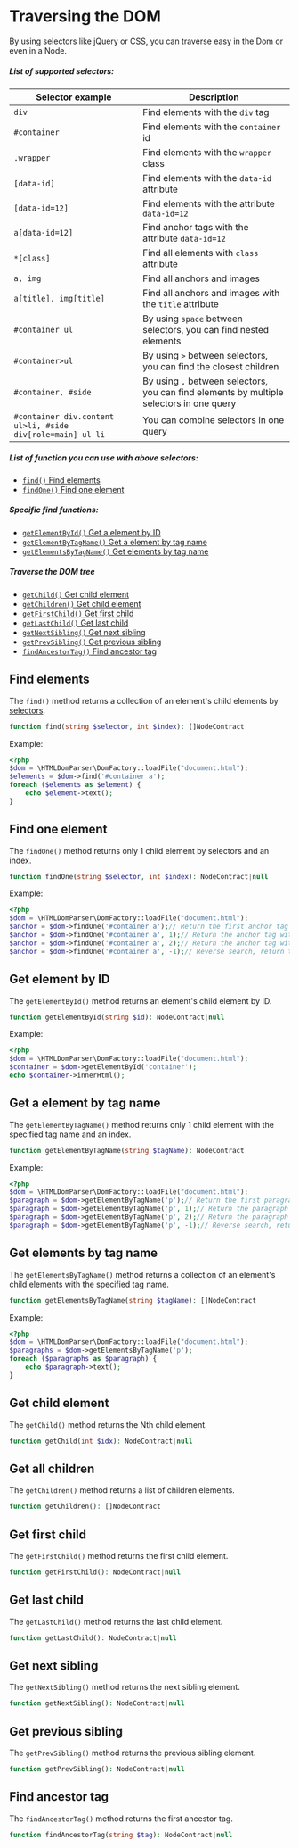 # Traversing the DOM
By using selectors like jQuery or CSS, you can traverse easy in the Dom or even in a Node.

##### List of supported selectors:

| Selector example | Description |
| --- | --- |
| `div` | Find elements with the `div` tag |
| `#container` | Find elements with the `container` id |
| `.wrapper` | Find elements with the `wrapper` class |
| `[data-id]` | Find elements with the `data-id` attribute |
| `[data-id=12]` | Find elements with the attribute `data-id=12` |
| `a[data-id=12]` | Find anchor tags with the attribute `data-id=12` |
| `*[class]` | Find all elements with `class` attribute |
| `a, img` | Find all anchors and images |
| `a[title], img[title]` | Find all anchors and images with the `title` attribute |
| `#container ul` | By using `space` between selectors, you can find nested elements |
| `#container>ul` | By using `>` between selectors, you can find the closest children |
| `#container, #side` | By using `,` between selectors, you can find elements by multiple selectors in one query |
| `#container div.content ul>li, #side div[role=main] ul li` | You can combine selectors in one query |

##### List of function you can use with above selectors:

- [`find()` Find elements](#find-elements)
- [`findOne()` Find one element](#find-one-element)

##### Specific find functions:

- [`getElementById()` Get a element by ID](#get-element-by-id)
- [`getElementByTagName()` Get a element by tag name](#get-a-element-by-tag-name)
- [`getElementsByTagName()` Get elements by tag name](#get-elements-by-tag-name)

##### Traverse the DOM tree

- [`getChild()` Get child element](#get-child-element)
- [`getChildren()` Get child element](#get-all-children)
- [`getFirstChild()` Get first child](#get-first-child)
- [`getLastChild()` Get last child](#get-last-child)
- [`getNextSibling()` Get next sibling](#get-next-sibling)
- [`getPrevSibling()` Get previous sibling](#get-previous-sibling)
- [`findAncestorTag()` Find ancestor tag](#find-ancestor-tag)

## Find elements
The `find()` method returns a collection of an element's child elements by [selectors](#list-of-supported-selectors).

```php
function find(string $selector, int $index): []NodeContract
```

Example:
```php
<?php
$dom = \HTMLDomParser\DomFactory::loadFile("document.html");
$elements = $dom->find('#container a');
foreach ($elements as $element) {
    echo $element->text();
}
```

## Find one element
The `findOne()` method returns only 1 child element by selectors and an index.

```php
function findOne(string $selector, int $index): NodeContract|null
```

Example:
```php
<?php
$dom = \HTMLDomParser\DomFactory::loadFile("document.html");
$anchor = $dom->findOne('#container a');// Return the first anchor tag (with index=0) inside #container
$anchor = $dom->findOne('#container a', 1);// Return the anchor tag with index=1 inside #container
$anchor = $dom->findOne('#container a', 2);// Return the anchor tag with index=2 inside #container
$anchor = $dom->findOne('#container a', -1);// Reverse search, return the last anchor tag inside #container
```

## Get element by ID
The `getElementById()` method returns an element's child element by ID.

```php
function getElementById(string $id): NodeContract|null
```

Example:
```php
<?php
$dom = \HTMLDomParser\DomFactory::loadFile("document.html");
$container = $dom->getElementById('container');
echo $container->innerHtml();
```

## Get a element by tag name
The `getElementByTagName()` method returns only 1 child element with the specified tag name and an index.

```php
function getElementByTagName(string $tagName): NodeContract
```

Example:
```php
<?php
$dom = \HTMLDomParser\DomFactory::loadFile("document.html");
$paragraph = $dom->getElementByTagName('p');// Return the first paragraph (with index=0)
$paragraph = $dom->getElementByTagName('p', 1);// Return the paragraph with index=1
$paragraph = $dom->getElementByTagName('p', 2);// Return the paragraph with index=2
$paragraph = $dom->getElementByTagName('p', -1);// Reverse search, return the last paragraph
```

## Get elements by tag name
The `getElementsByTagName()` method returns a collection of an element's child elements with the specified tag name.

```php
function getElementsByTagName(string $tagName): []NodeContract
```

Example:
```php
<?php
$dom = \HTMLDomParser\DomFactory::loadFile("document.html");
$paragraphs = $dom->getElementsByTagName('p');
foreach ($paragraphs as $paragraph) {
    echo $paragraph->text();
}
```

## Get child element
The `getChild()` method returns the Nth child element.

```php
function getChild(int $idx): NodeContract|null
```

## Get all children
The `getChildren()` method returns a list of children elements.

```php
function getChildren(): []NodeContract
```

## Get first child
The `getFirstChild()` method returns the first child element.

```php
function getFirstChild(): NodeContract|null
```

## Get last child
The `getLastChild()` method returns the last child element.

```php
function getLastChild(): NodeContract|null
```

## Get next sibling
The `getNextSibling()` method returns the next sibling element.

```php
function getNextSibling(): NodeContract|null
```

## Get previous sibling
The `getPrevSibling()` method returns the previous sibling element.

```php
function getPrevSibling(): NodeContract|null
```

## Find ancestor tag 
The `findAncestorTag()` method returns the first ancestor tag.

```php
function findAncestorTag(string $tag): NodeContract|null
```
